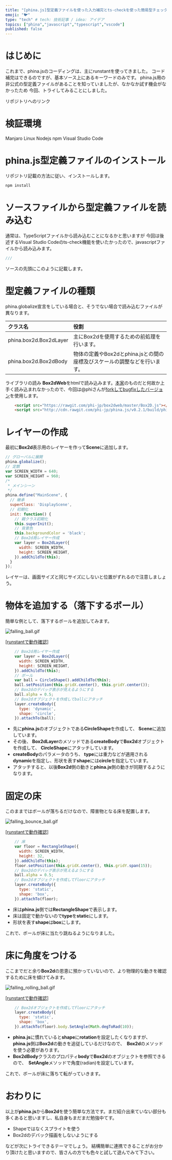 ```yaml
---
title: "[phina.js]型定義ファイルを使った入力補完とts-checkを使った簡易型チェック"
emoji: "🐦"
type: "tech" # tech: 技術記事 / idea: アイデア
topics: ["phina","javascript","typescript","vscode"]
published: false
---
```


# はじめに
これまで、phina.jsのコーディングは、主にrunstantを使ってきました。
コード補完はできるのですが、基本ソース上にあるキーワードのみです。
phina.js用の非公式の型定義ファイルがあることを知っていましたが、なかなか試す機会がなかったため
今回、トライしてみることにしました。

リポジトリへのリンク

# 検証環境
Manjaro Linux
Nodejs
npm
Visual Studio Code

# phina.js型定義ファイルのインストール
リポジトリ記載の方法に従い、インストールします。

```bash
npm install
```

# ソースファイルから型定義ファイルを読み込む
通常は、TypeScriptファイルから読み込むことになるかと思いますが
今回は後述するVisual Studio Codeのts-check機能を使いたかったので、javascriptファイルから読み込みます。

```js
///
```

ソースの先頭にこのように記載します。

# 型定義ファイルの種類
phina.globalize宣言をしている場合と、そうでない場合で読み込むファイルが異なります。

| クラス名          | 役割               |
|:-----------------|:------------------|
| phina.box2d.Box2dLayer | 主にBox2dを使用するための前処理を行います。|
| phina.box2d.Box2dBody  | 物体の定義やBox2dとphina.jsとの間の座標及びスケールの調整などを行います。 |

ライブラリの読み
**Box2dWeb**をhtmlで読み込みます。[本家](https://github.com/hecht-software/box2dweb)のものだと何故か上手く読み込まれなかったので、今回は@phiさんが[forkしてbugfixしたバージョン](https://github.com/phi-jp/box2dweb)を使用します。

```html
    <script src="https://rawgit.com/phi-jp/box2dweb/master/Box2D.js"></script>
    <script src="http://cdn.rawgit.com/phi-jp/phina.js/v0.2.1/build/phina.js"></script>
```

# レイヤーの作成
最初に**Box2d**表示用のレイヤーを作って**Scene**に追加します。

```js
// グローバルに展開
phina.globalize();
// 定数
var SCREEN_WIDTH = 640;
var SCREEN_HEIGHT = 960;
/*
 * メインシーン
 */
phina.define("MainScene", {
  // 継承
  superClass: 'DisplayScene',
  // 初期化
  init: function() {
    // 親クラス初期化
    this.superInit();
    // 背景色
    this.backgroundColor = 'black';
    // Box2d用レイヤー作成
    var layer = Box2dLayer({
      width: SCREEN_WIDTH,
      height: SCREEN_HEIGHT,
    }).addChildTo(this);
  }
});
```

レイヤーは、画面サイズと同じサイズにしないと位置がずれるので注意しましょう。

# 物体を追加する（落下するボール）
簡単な例として、落下するボールを追加してみます。

![falling_ball.gif](/images/falling_ball.gif)

[[runstantで動作確認]](https://runstant.com/alkn203/projects/011d43c4)

```js
    // Box2d用レイヤー作成
    var layer = Box2dLayer({
      width: SCREEN_WIDTH,
      height: SCREEN_HEIGHT,
    }).addChildTo(this);
    // ボール
    var ball = CircleShape().addChildTo(this);
    ball.setPosition(this.gridX.center(), this.gridY.center());
    // Box2dのデバッグ表示が見えるようにする
    ball.alpha = 0.5;
    // Box2dオブジェクトを作成してballにアタッチ
    layer.createBody({
      type: 'dynamic', 
      shape: 'circle',
    }).attachTo(ball);
```
* 先に**phina.js**のオブジェクトである**CircleShape**を作成して、 **Scene**に追加しています。
* その後、 **Box2dLayer**のメソッドである**createBody**で**Box2d**オブジェクトを作成して、 **CircleShape**にアタッチしています。
* **createBody**のパラメータのうち、 **type**には重力などが適用される**dynamic**を指定し、形状を表す**shape**には**circle**を指定しています。
* アタッチすると、以後**Box2d**側の動きと**phina.js**側の動きが同期するようになります。

# 固定の床
このままではボールが落ちるだけなので、障害物となる床を配置します。

![falling_bounce_ball.gif](/images/falling_bounce_ball.gif)

[[runstantで動作確認]](https://runstant.com/alkn203/projects/dc8f3bf1)

```js
    // 床
    var floor = RectangleShape({
      width: SCREEN_WIDTH,
      height: 32,
    }).addChildTo(this);
    floor.setPosition(this.gridX.center(), this.gridY.span(15));
    // Box2dのデバッグ表示が見えるようにする
    ball.alpha = 0.5;
    // Box2dオブジェクトを作成してfloorにアタッチ
    layer.createBody({
      type: 'static', 
      shape: 'box',
    }).attachTo(floor);
```

* 床は**phina.js**側では**RectangleShape**で表示します。
* 床は固定で動かないので**type**を**static**にします。
* 形状を表す**shape**は**box**にします。

これで、ボールが床に当たり跳ねるようになりました。

# 床に角度をつける
ここまでだと余り**Box2d**の恩恵に預かっていないので、より物理的な動きを確認するために床を傾けてみます。

![falling_rolling_ball.gif](/images/falling_rolling_ball.gif)

[[runstantで動作確認]](http://runstant.com/alkn203/projects/6f06df88)

```js
    // Box2dオブジェクトを作成してfloorにアタッチ
    layer.createBody({
      type: 'static', 
      shape: 'box',
    }).attachTo(floor).body.SetAngle(Math.degToRad(10));
```

* **phina.js**に慣れていると**shape**に**rotation**を設定したくなりますが、　**phina.js**側は**Box2d**の動きを追従しているだけなので、　**Box2d**のメソッドを使う必要があります。
* **Box2dBody**クラスのプロパティ**body**で**Box2d**のオブジェクトを参照できるので、　**SetAngle**メソッドで角度(radian)を設定しています。

これで、ボールが床に落ちて転がっていきます。

# おわりに
以上が**phina.js**から**Box2d**を使う簡単な方法です。まだ紹介出来ていない部分も多くあると思いますし、私自身もまだまだ勉強中てす。

* Shapeではなくスプライトを使う
* Box2dのデバック描画をしないようにする

などが次にトライできるテーマでしょう。
結構簡単に連携できることがお分かり頂けたと思いますので、皆さんの方でも色々と試して遊んでみて下さい。
